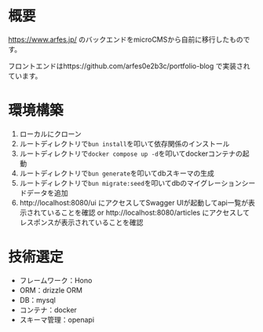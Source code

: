 # 概要
https://www.arfes.jp/ のバックエンドをmicroCMSから自前に移行したものです。

フロントエンドはhttps://github.com/arfes0e2b3c/portfolio-blog で実装されています。

# 環境構築
1. ローカルにクローン
2. ルートディレクトリで`bun install`を叩いて依存関係のインストール
3. ルートディレクトリで`docker compose up -d`を叩いてdockerコンテナの起動
4. ルートディレクトリで`bun generate`を叩いてdbスキーマの生成
5. ルートディレクトリで`bun migrate:seed`を叩いてdbのマイグレーションシードデータを追加
6. http://localhost:8080/ui にアクセスしてSwagger UIが起動してapi一覧が表示されていることを確認 or http://localhost:8080/articles にアクセスしてレスポンスが表示されていることを確認

# 技術選定
- フレームワーク：Hono
- ORM：drizzle ORM
- DB：mysql
- コンテナ：docker
- スキーマ管理：openapi